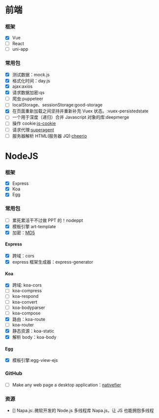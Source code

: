# 前端

### 框架

- [x] Vue
- [ ] React
- [ ] uni-app

### 常用包

- [x] 测试数据：mock.js
- [x] 格式化时间：day.js
- [x] ajax:axios
- [x] 请求数据加密:qs
- [ ] 爬虫:puppeteer
- [ ] localStorage、sessionStorage:good-storage
- [x] 在页面重新加载之间坚持并重新补充 Vuex 状态。:vuex-persistedstate
- [ ] 一个用于深度（递归）合并 Javascript 对象的库:deepmerge
- [ ] 操作 cookie:[js-cookie](https://github.com/js-cookie/js-cookie)
- [ ] 请求代理:[superagent](https://github.com/visionmedia/superagent)
- [ ] 服务器解析 HTML(服务器 JQ):[cheerio](https://github.com/cheeriojs/cheerio)

# NodeJS

### 框架

- [x] Express
- [x] Koa
- [x] Egg

### 常用包

- [ ] 累死累活干不过做 PPT 的！nodeppt
- [x] 模板引擎 art-template
- [x] 加密：[MD5](https://github.com/blueimp/JavaScript-MD5)

#### Express

- [x] 跨域：cors
- [x] express 框架生成器：express-generator

#### Koa

- [x] 跨域: koa-cors
- [ ] koa-compress
- [ ] koa-respond
- [ ] koa-convert
- [ ] koa-bodyparser
- [ ] koa-compose
- [x] 路由：koa-route
- [ ] koa-router
- [x] 静态资源：koa-static
- [x] 解析 body：koa-body

#### Egg

- [x] 模板引擎:egg-view-ejs

### GitHub

- [ ] Make any web page a desktop application：[nativefier](https://github.com/jiahaog/nativefier)

### 资源

- [] Napa.js:.微软开发的 Node.js 多线程库 Napa.js，让 JS 也能拥抱多线程
